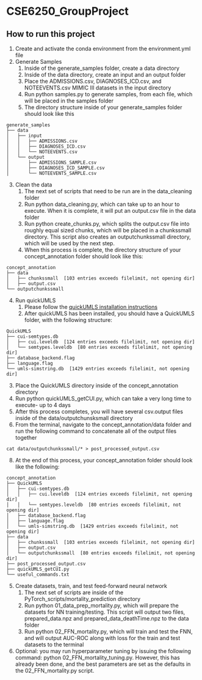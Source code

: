 # CSE6250_GroupProject
## How to run this project
1. Create and activate the conda environment from the environment.yml file
2. Generate Samples
   1. Inside of the generate_samples folder, create a data directory
   2. Inside of the data directory, create an input and an output folder
   3. Place the ADMISSIONS.csv, DIAGNOSES_ICD.csv, and NOTEEVENTS.csv MIMIC III datasets in the input directory
   4. Run python samples.py to generate samples, from each file, which will be placed in the samples folder
   5. The directory structure inside of your generate_samples folder should look like this
````
generate_samples
├── data
│   ├── input
│   │   ├── ADMISSIONS.csv
│   │   ├── DIAGNOSES_ICD.csv
│   │   └── NOTEEVENTS.csv
│   └── output
│       ├── ADMISSIONS_SAMPLE.csv
│       ├── DIAGNOSES_ICD_SAMPLE.csv
│       └── NOTEEVENTS_SAMPLE.csv
````
3. Clean the data
   1. The next set of scripts that need to be run are in the data_cleaning folder
   2. Run python data_cleaning.py, which can take up to an hour to execute. When it is complete, it will put an output.csv file in the data folder
   3. Run python create_chunks.py, which splits the output.csv file into roughly equal sized chunks, which will be placed in a chunkssmall directory. This script also creates an outputchunkssmall directory, which will be used by the next step.
   4. When this process is complete, the directory structure of your concept_annotation folder should look like this:
````
concept_annotation
├── data
│   ├── chunkssmall  [103 entries exceeds filelimit, not opening dir]
│   ├── output.csv
└── outputchunkssmall 
````
4. Run quickUMLS
   1. Please follow the [quickUMLS installation instructions](https://github.com/Georgetown-IR-Lab/QuickUMLS)
   2. After quickUMLS has been installed, you should have a QuickUMLS folder, with the following structure:
````
QuickUMLS
├── cui-semtypes.db
│   ├── cui.leveldb  [124 entries exceeds filelimit, not opening dir]
│   └── semtypes.leveldb  [80 entries exceeds filelimit, not opening dir]
├── database_backend.flag
├── language.flag
└── umls-simstring.db  [1429 entries exceeds filelimit, not opening dir]
````
3. Place the QuickUMLS directory inside of the concept_annotation directory
4. Run python quickUMLS_getCUI.py, which can take a very long time to execute- up to 4 days
5. After this process completes, you will have several csv.output files inside of the data/outputchunsksmall directory
6. From the terminal, navigate to the concept_annotation/data folder and run the following command to concatenate all of the output files together
````
cat data/outputchunkssmall/* > post_processed_output.csv
````
8. At the end of this process, your concept_annotation folder should look like the following:
````
concept_annotation
├── QuickUMLS
│   ├── cui-semtypes.db
│   │   ├── cui.leveldb  [124 entries exceeds filelimit, not opening dir]
│   │   └── semtypes.leveldb  [80 entries exceeds filelimit, not opening dir]
│   ├── database_backend.flag
│   ├── language.flag
│   └── umls-simstring.db  [1429 entries exceeds filelimit, not opening dir]
├── data
│   ├── chunkssmall  [103 entries exceeds filelimit, not opening dir]
│   ├── output.csv
│   └── outputchunkssmall  [80 entries exceeds filelimit, not opening dir]
├── post_processed_output.csv
├── quickUMLS_getCUI.py
└── useful_commands.txt
````
5. Create datasets, train, and test feed-forward neural network
   1. The next set of scripts are inside of the PyTorch_scripts/mortality_prediction directory
   2. Run python 01_data_prep_mortality.py, which will prepare the datasets for NN training/testing. This script will output two files, prepared_data.npz and prepared_data_deathTime.npz to the data folder
   3. Run python 02_FFN_mortality.py, which will train and test the FNN, and will output AUC-ROC along with loss for the train and test datasets to the terminal
6. Optional: you may run hyperparameter tuning by issuing the following command: python 02_FFN_mortality_tuning.py. However, this has already been done, and the best parameters are set as the defaults in the 02_FFN_mortality.py script.